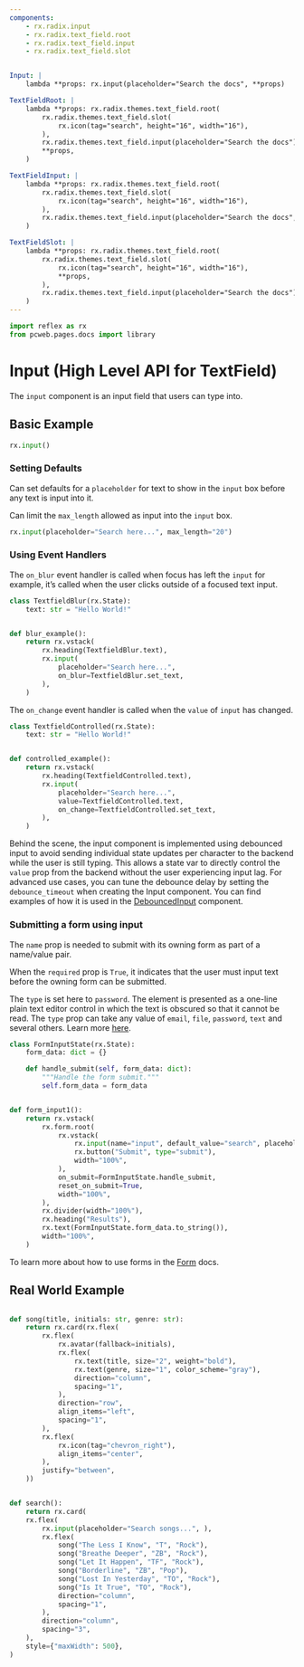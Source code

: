 ```yaml
---
components:
    - rx.radix.input
    - rx.radix.text_field.root
    - rx.radix.text_field.input
    - rx.radix.text_field.slot


Input: |
    lambda **props: rx.input(placeholder="Search the docs", **props)

TextFieldRoot: |
    lambda **props: rx.radix.themes.text_field.root(
        rx.radix.themes.text_field.slot(
            rx.icon(tag="search", height="16", width="16"),
        ),
        rx.radix.themes.text_field.input(placeholder="Search the docs"),
        **props,
    )

TextFieldInput: |
    lambda **props: rx.radix.themes.text_field.root(
        rx.radix.themes.text_field.slot(
            rx.icon(tag="search", height="16", width="16"),
        ),
        rx.radix.themes.text_field.input(placeholder="Search the docs", **props,),
    )

TextFieldSlot: |
    lambda **props: rx.radix.themes.text_field.root(
        rx.radix.themes.text_field.slot(
            rx.icon(tag="search", height="16", width="16"),
            **props,
        ),
        rx.radix.themes.text_field.input(placeholder="Search the docs"),
    )
---
```


```python exec
import reflex as rx
from pcweb.pages.docs import library
```

# Input (High Level API for TextField)

The `input` component is an input field that users can type into.

## Basic Example

```python demo
rx.input()
```

### Setting Defaults

Can set defaults for a `placeholder` for text to show in the `input` box before any text is input into it.

Can limit the `max_length` allowed as input into the `input` box.

```python demo
rx.input(placeholder="Search here...", max_length="20")
```

### Using Event Handlers

The `on_blur` event handler is called when focus has left the `input` for example, it’s called when the user clicks outside of a focused text input.

```python demo exec
class TextfieldBlur(rx.State):
    text: str = "Hello World!"


def blur_example():
    return rx.vstack(
        rx.heading(TextfieldBlur.text),
        rx.input(
            placeholder="Search here...", 
            on_blur=TextfieldBlur.set_text,
        ),
    )
```

The `on_change` event handler is called when the `value` of `input` has changed.

```python demo exec
class TextfieldControlled(rx.State):
    text: str = "Hello World!"


def controlled_example():
    return rx.vstack(
        rx.heading(TextfieldControlled.text),
        rx.input(
            placeholder="Search here...", 
            value=TextfieldControlled.text,
            on_change=TextfieldControlled.set_text,
        ),
    )
```

Behind the scene, the input component is implemented using debounced input to avoid sending individual state updates per character to the backend while the user is still typing. This allows a state var to directly control the `value` prop from the backend without the user experiencing input lag. For advanced use cases, you can tune the debounce delay by setting the `debounce_timeout` when creating the Input component. You can find examples of how it is used in the [DebouncedInput]({library.forms.debounce.path}) component.

### Submitting a form using input

The `name` prop is needed to submit with its owning form as part of a name/value pair.

When the `required` prop is `True`, it indicates that the user must input text before the owning form can be submitted.

The `type` is set here to `password`. The element is presented as a one-line plain text editor control in which the text is obscured so that it cannot be read. The `type` prop can take any value of `email`, `file`, `password`, `text` and several others. Learn more [here](https://developer.mozilla.org/en-US/docs/Web/HTML/Element/input).

```python demo exec
class FormInputState(rx.State):
    form_data: dict = {}

    def handle_submit(self, form_data: dict):
        """Handle the form submit."""
        self.form_data = form_data


def form_input1():
    return rx.vstack(
        rx.form.root(
            rx.vstack(
                rx.input(name="input", default_value="search", placeholder="Input text here...", type="password", required=True),
                rx.button("Submit", type="submit"),
                width="100%",
            ),
            on_submit=FormInputState.handle_submit,
            reset_on_submit=True,
            width="100%",
        ),
        rx.divider(width="100%"),
        rx.heading("Results"),
        rx.text(FormInputState.form_data.to_string()),
        width="100%",
    )
```

To learn more about how to use forms in the [Form]({library.forms.form.path}) docs.

## Real World Example

```python demo exec

def song(title, initials: str, genre: str):
    return rx.card(rx.flex(
        rx.flex(
            rx.avatar(fallback=initials),
            rx.flex(
                rx.text(title, size="2", weight="bold"),
                rx.text(genre, size="1", color_scheme="gray"),
                direction="column",
                spacing="1",
            ),
            direction="row",
            align_items="left",
            spacing="1",
        ),
        rx.flex(
            rx.icon(tag="chevron_right"),
            align_items="center",
        ),
        justify="between",
    ))


def search():
    return rx.card(
    rx.flex(
        rx.input(placeholder="Search songs...", ),
        rx.flex(
            song("The Less I Know", "T", "Rock"),
            song("Breathe Deeper", "ZB", "Rock"),
            song("Let It Happen", "TF", "Rock"),
            song("Borderline", "ZB", "Pop"),
            song("Lost In Yesterday", "TO", "Rock"),
            song("Is It True", "TO", "Rock"),
            direction="column",
            spacing="1",
        ),
        direction="column",
        spacing="3",
    ),
    style={"maxWidth": 500},
)
```

